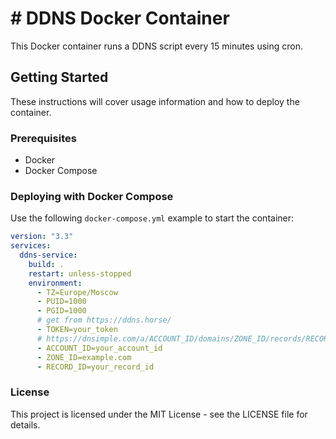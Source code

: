 # # DDNS Docker Container

This Docker container runs a DDNS script every 15 minutes using cron.

## Getting Started

These instructions will cover usage information and how to deploy the container.

### Prerequisites

- Docker
- Docker Compose

### Deploying with Docker Compose

Use the following `docker-compose.yml` example to start the container:

```yaml
version: "3.3"
services:
  ddns-service:
    build: .
    restart: unless-stopped
    environment:
      - TZ=Europe/Moscow
      - PUID=1000
      - PGID=1000
      # get from https://ddns.horse/
      - TOKEN=your_token
      # https://dnsimple.com/a/ACCOUNT_ID/domains/ZONE_ID/records/RECORD_ID/edit
      - ACCOUNT_ID=your_account_id
      - ZONE_ID=example.com
      - RECORD_ID=your_record_id
```

### License

This project is licensed under the MIT License - see the LICENSE file for details.
